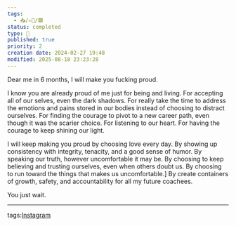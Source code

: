 ```yaml
---
tags:
  - 📥️/✍🏻/🟩
status: completed
type: 📸
published: true
priority: 2
creation date: 2024-02-27 19:48
modified: 2025-08-18 23:23:28
---
```

Dear me in 6 months, I will make you fucking proud. 

I know you are already proud of me just for being and living. 
For accepting all of our selves, even the dark shadows. 
For really take the time to address the emotions and pains stored in our bodies instead of choosing to distract ourselves. 
For finding the courage to pivot to a new career path, even though it was the scarier choice.
For listening to our heart. 
For having the courage to keep shining our light. 

I will keep making you proud by choosing love every day. 
By showing up consistency with integrity, tenacity, and a good sense of humor.
By speaking our truth, however uncomfortable it may be.
By choosing to keep believing and trusting ourselves, even when others doubt us.
By choosing to run toward the things that makes us uncomfortable.]
By create containers of growth, safety, and accountability for all my future coachees.

You just wait.









---
tags:[Instagram](instagram)